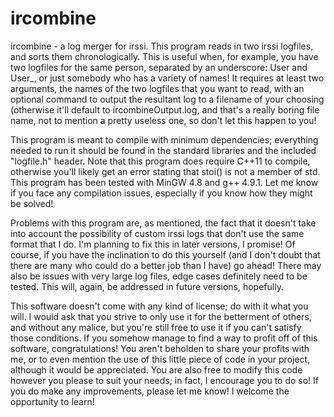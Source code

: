 ircombine
=============
ircombine - a log merger for irssi. This program reads in two
irssi logfiles, and sorts them chronologically. This is useful 
when, for example, you have two logfiles for the same person, 
separated by an underscore: User and User\_, or just somebody who 
has a variety of names! It requires at least two arguments, the
names of the two logfiles that you want to read, with an optional
command to output the resultant log to a filename of your choosing
(otherwise it'll default to ircombineOutput.log, and that's a really
boring file name, not to mention a pretty useless one, so don't let
this happen to you!

This program is meant to compile with minimum dependencies; everything
needed to run it should be found in the standard libraries and the
included "logfile.h" header. Note that this program does require C++11
to compile, otherwise you'll likely get an error stating that stoi() is
not a member of std. This program has been tested with MinGW 4.8 and
g++ 4.9.1. Let me know if you face any compilation issues, especially
if you know how they might be solved!

Problems with this program are, as mentioned, the fact that it doesn't take
into account the possibility of custom irssi logs that don't use the same
format that I do. I'm planning to fix this in later versions, I promise!
Of course, if you have the inclination to do this yourself (and I don't
doubt that there are many who could do a better job than I have) go ahead!
There may also be issues with very large log files, edge cases definitely 
need to be tested. This will, again, be addressed in future versions, hopefully.

This software doesn't come with any kind of license; do with it what you will.
I would ask that you strive to only use it for the betterment of others, and
without any malice, but you're still free to use it if you can't satisfy those
conditions. If you somehow manage to find a way to profit off of this software,
congratulations! You aren't beholden to share your profits with me, or to even
mention the use of this little piece of code in your project, although it would
be appreciated. You are also free to modify this code however you please to suit
your needs; in fact, I encourage you to do so! If you do make any improvements,
please let me know! I welcome the opportunity to learn!
